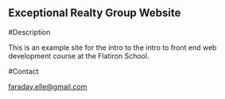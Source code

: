 Exceptional Realty Group Website
---

#Description

This is an example site for the intro to the intro to front end web development course at the Flatiron School.

#Contact

faraday.elle@gmail.com